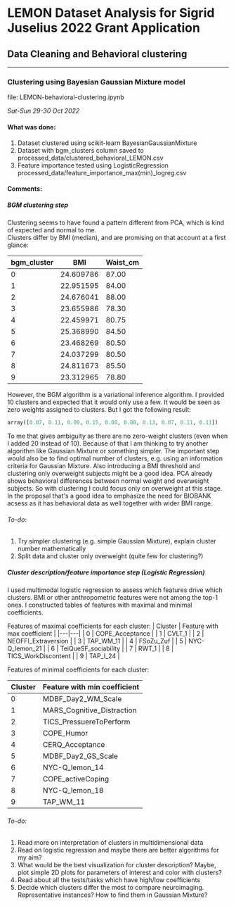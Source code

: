 # LEMON Dataset Analysis for Sigrid Juselius 2022 Grant Application
## Data Cleaning and Behavioral clustering

---
### Clustering using Bayesian Gaussian Mixture model
file: LEMON-behavioral-clustering.ipynb

*Sat-Sun 29-30 Oct 2022*

#### What was done:

1. Dataset clustered using scikit-learn BayesianGaussianMixture
2. Dataset with bgm_clusters column saved to processed_data/clustered_behavioral_LEMON.csv
3. Feature importance tested using LogisticRegression processed_data/feature_importance_max(min)_logreg.csv


#### Comments:

##### BGM clustering step

Clustering seems to have found a pattern different from PCA, which is kind of expected and normal to me.  
Clusters differ by BMI (median), and are promising on that account at a first glance:


| bgm_cluster | BMI | Waist_cm |
|---|---|---|
| 0 | 24.609786 | 87.00 |
| 1 | 22.951595 | 84.00 |
| 2 | 24.676041 | 88.00 |
| 3 | 23.655986 | 78.30 |
| 4 | 22.459971 | 80.75 |
| 5 | 25.368990 | 84.50 |
| 6 | 23.468269 | 80.50 |
| 7 | 24.037299 | 80.50 |
| 8 | 24.811673 | 85.50 |
| 9 | 23.312965 | 78.80 |

However, the BGM algorithm is a variational inference algorithm. I provided 10 clusters and expected that it would only use a few. It would be seen as zero weights assigned to clusters. But I got the following result:

```python
array([0.07, 0.11, 0.09, 0.15, 0.08, 0.08, 0.13, 0.07, 0.11, 0.11])
```

To me that gives ambiguity as there are no zero-weight clusters (even when I added 20 instead of 10). Because of that I am thinking to try another algorithm like Gaussian Mixture or something simpler. The important step would also be to find optimal number of clusters, e.g. using an information criteria for Gaussian Mixture. Also introducing a BMI threshold and clustering only overweight subjects might be a good idea. PCA already shows behavioral differences between normal weight and overweight subjects. So with clustering I could focus only on overweight at this stage.  
In the proposal that's a good idea to emphasize the need for BIOBANK acsess as it has behavioral data as well together with wider BMI range.

###### To-do:
1. Try simpler clustering (e.g. simple Gaussian Mixture), explain cluster number mathematically
2. Split data and cluster only overweight (quite few for clustering?)

##### Cluster description/feature importance step (Logistic Regression)

I used multimodal logistic regression to assess which features drive which clusters. BMI or other anthropometric features were not among the top-1 ones. I constructed tables of features with maximal and minimal coefficients.  

Features of maximal coefficients for each cluster:
| Cluster | Feature with max coefficient |
|---|---|
| 0 | COPE_Acceptance |
| 1 | CVLT_1 |
| 2 | NEOFFI_Extraversion |
| 3 | TAP_WM_11 |
| 4 | FSoZu_Zuf |
| 5 | NYC-Q_lemon_21 |
| 6 | TeiQueSF_sociability |
| 7 | RWT_1 |
| 8 | TICS_WorkDiscontent |
| 9 | TAP_I_24 |

Features of minimal coefficients for each cluster:

| Cluster | Feature with min coefficient |
|---|---|
| 0 | MDBF_Day2_WM_Scale |
| 1 | MARS_Cognitive_Distraction |
| 2 | TICS_PressuereToPerform |
| 3 | COPE_Humor |
| 4 | CERQ_Acceptance |
| 5 | MDBF_Day2_GS_Scale |
| 6 | NYC-Q_lemon_14 |
| 7 | COPE_activeCoping |
| 8 | NYC-Q_lemon_18 |
| 9 | TAP_WM_11 |


###### To-do:
1. Read more on interpretation of clusters in multidimensional data
2. Read on logistic regression and maybe there are better algorithms for my aim?
3. What would be the best visualization for cluster description? Maybe, plot simple 2D plots for parameters of interest and color with clusters?
4. Read about all the tests/tasks which have high/low coefficients
5. Decide which clusters differ the most to compare neuroimaging. Representative instances? How to find them in Gaussian Mixture?
